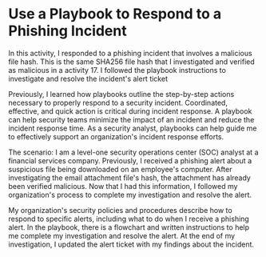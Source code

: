 # Use a Playbook to Respond to a Phishing Incident 
In this activity, I responded to a phishing incident that involves a malicious file hash. This is the same SHA256 file hash that I investigated and verified as malicious in a activity 17. I followed the playbook instructions to investigate and resolve the incident's alert ticket

Previously, I learned how playbooks outline the step-by-step actions necessary to properly respond to a security incident. Coordinated, effective, and quick action is critical during incident response. A playbook can help security teams minimize the impact of an incident and reduce the incident response time. As a security analyst, playbooks can help guide me to effectively support an organization's incident response efforts.

The scenario:
I am a level-one security operations center (SOC) analyst at a financial services company. Previously, I received a phishing alert about a suspicious file being downloaded on an employee's computer. After investigating the email attachment file's hash, the attachment has already been verified malicious. Now that I had this information, I followed my organization's process to complete my investigation and resolve the alert.

My organization's security policies and procedures describe how to respond to specific alerts, including what to do when I receive a phishing alert. 
In the playbook, there is a flowchart and written instructions to help me complete my investigation and resolve the alert. At the end of my investigation, I updated the alert ticket with my findings about the incident.